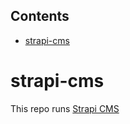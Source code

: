 <!-- START doctoc generated TOC please keep comment here to allow auto update -->
<!-- DON'T EDIT THIS SECTION, INSTEAD RE-RUN doctoc TO UPDATE -->
## Contents

- [strapi-cms](#strapi-cms)

<!-- END doctoc generated TOC please keep comment here to allow auto update -->

# strapi-cms

This repo runs [Strapi CMS](https://docs.strapi.io/developer-docs/latest/getting-started/quick-start.html)
